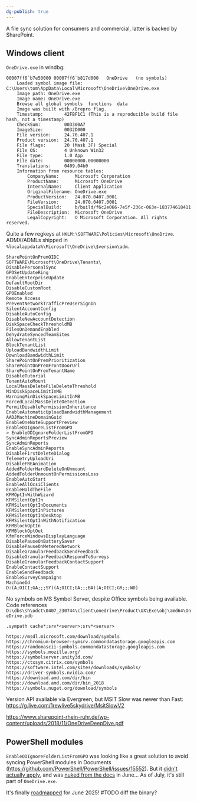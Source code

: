 ```yaml
---
dg-publish: true
---
```

A file sync solution for consumers and commercial, latter is backed by SharePoint.

## Windows client

`OneDrive.exe` in windbg:
```
00007ff6`b7e50000 00007ff6`b817d000   OneDrive   (no symbols)           
    Loaded symbol image file: C:\Users\tom\AppData\Local\Microsoft\OneDrive\OneDrive.exe
    Image path: OneDrive.exe
    Image name: OneDrive.exe
    Browse all global symbols  functions  data
    Image was built with /Brepro flag.
    Timestamp:        42FBF1C1 (This is a reproducible build file hash, not a timestamp)
    CheckSum:         003300A7
    ImageSize:        0032D000
    File version:     24.70.407.1
    Product version:  24.70.407.1
    File flags:       20 (Mask 3F) Special
    File OS:          4 Unknown Win32
    File type:        1.0 App
    File date:        00000000.00000000
    Translations:     0409.04b0
    Information from resource tables:
        CompanyName:      Microsoft Corporation
        ProductName:      Microsoft OneDrive
        InternalName:     Client Application
        OriginalFilename: OneDrive.exe
        ProductVersion:   24.070.0407.0001
        FileVersion:      24.070.0407.0001
        SpecialBuild:     b/build/f6c2e066-7e5f-236c-063e-183774618411
        FileDescription:  Microsoft OneDrive
        LegalCopyright:   © Microsoft Corporation. All rights reserved.
```

Quite a few regkeys at `HKLM:\SOFTWARE\Policies\Microsoft\OneDrive`. ADMX/ADMLs shipped in `%localappdata%\Microsoft\OneDrive\$version\adm`.

```
SharePointOnPremOIDC
SOFTWARE\Microsoft\OneDrive\Tenants\
DisablePersonalSync
GPOSetUpdateRing
EnableEnterpriseUpdate
DefaultRootDir
DisableCustomRoot
GPOEnabled
Remote Access
PreventNetworkTrafficPreUserSignIn
SilentAccountConfig
DisableAutoConfig
DisableNewAccountDetection
DiskSpaceCheckThresholdMB
FilesOnDemandEnabled
DehydrateSyncedTeamSites
AllowTenantList
BlockTenantList
UploadBandwidthLimit
DownloadBandwidthLimit
SharePointOnPremPrioritization
SharePointOnPremFrontDoorUrl
SharePointOnPremTenantName
DisableTutorial
TenantAutoMount
LocalMassDeleteFileDeleteThreshold
MinDiskSpaceLimitInMB
WarningMinDiskSpaceLimitInMB
ForcedLocalMassDeleteDetection
PermitDisablePermissionInheritance
EnableAutomaticUploadBandwidthManagement
AADJMachineDomainGuid
EnableOneNoteSupportPreview
EnableODIgnoreListFromGPO
> EnableODIgnoreFolderListFromGPO
SyncAdminReportsPreview
SyncAdminReports
EnableSyncAdminReports
DisableFirstDeleteDialog
TelemetryUploadUri
DisableFREAnimation
AddedFolderHardDeleteOnUnmount
AddedFolderUnmountOnPermissionsLoss
EnableAutoStart
EnableAllOcsiClients
EnableHoldTheFile
KFMOptInWithWizard
KFMSilentOptIn
KFMSilentOptInDocuments
KFMSilentOptInPictures
KFMSilentOptInDesktop
KFMSilentOptInWithNotification
KFMBlockOptIn
KFMBlockOptOut
KfmForceWindowsDisplayLanguage
DisablePauseOnBatterySaver
DisablePauseOnMeteredNetwork
DisableGranularFeedbackSendFeedback
DisableGranularFeedbackRespondToSurveys
DisableGranularFeedbackContactSupport
EnableContactSupport
EnableSendFeedback
EnableSurveyCampaigns
MachineId
D:(A;OICI;GA;;;SY)(A;OICI;GA;;;BA)(A;OICI;GR;;;WD)
```

No symbols on MS Symbol Server, despite Office symbols being available. Code references `D:\dbs\sh\odct\0407_230744\client\onedrive\Product\UX\Exe\obj\amd64\OneDrive.pdb`

`.sympath cache*;srv*<server>;srv*<server>`

```
https://msdl.microsoft.com/download/symbols
https://chromium-browser-symsrv.commondatastorage.googleapis.com
https://randomascii-symbols.commondatastorage.googleapis.com
https://symbols.mozilla.org/
https://symbolserver.unity3d.com/
https://ctxsym.citrix.com/symbols
https://software.intel.com/sites/downloads/symbols/
https://driver-symbols.nvidia.com/
https://download.amd.com/dir/bin
https://download.amd.com/dir/bin_2018
https://symbols.nuget.org/download/symbols
```

Version API available via Evergreen, but MSIT Slow was newer than Fast: https://g.live.com/1rewlive5skydrive/MsitSlowV2

https://www.sharepoint-rhein-ruhr.de/wp-content/uploads/2018/11/OneDriveDeepDive.pdf
## PowerShell modules
`EnableODIgnoreFolderListFromGPO` was looking like a great solution to avoid syncing PowerShell modules in Documents (https://github.com/PowerShell/PowerShell/issues/15552). But it [didn't actually apply](https://github.com/PowerShell/PowerShell/issues/15552#issuecomment-2067938455), and was [nuked from the docs](https://github.com/MicrosoftDocs/OfficeDocs-SharePoint/commit/e1cb55bd26176f9ce077eaaffc5369352b1fc9ee) in June... As of July, it's still part of `OneDrive.exe`.

It's finally [roadmapped](https://www.microsoft.com/en-us/microsoft-365/roadmap?id=178292) for June 2025! #TODO diff the binary? 
